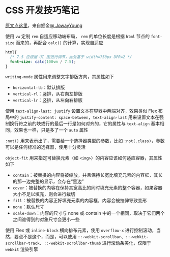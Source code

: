 # CSS 开发技巧笔记

[原文点这里](https://juejin.im/post/5d4d0ec651882549594e7293#heading-18)，来自掘金[@
JowayYoung](https://juejin.im/user/584ec3a661ff4b006cd6383e)

使用 `vw` 定制 `rem` 自适应移动端布局， `rem` 的单位长度是根据 `html` 节点的 `font-size` 而来的，再配合 `calc()` 的计算，实现自适应

```CSS
html{
  /* 7.5 应根据 UI 图进行调节，此处基于 width=750px DPR=2 */
  font-size: calc(100vm / 7.5);
}
```

`writing-mode` 属性用来调整文字排版方向，其属性如下

- `horizontal-tb`：默认排版
- `vertical-rl`：竖排，从右向左排版
- `vertical-lr`：竖排，从左向右排版

使用 `text-align-last: justify` 设置文本在容器中两端对齐，效果类似 Flex 布局中的 `justify-content: space-between`，`text-align-last` 用来设置文本在强制换行符之前的块或行的最后一行是如何对齐的，它的属性与 `text-align` 基本相同，效果也一样，只是多了一个 `auto` 属性

`:not()` 用来表示出了，需要给一个选择器类型的参数，比如 `:not(.class)`，参数可以是任何标准的选择器，使用十分灵活

`object-fit` 用来指定可替换元素（如 `<img>`）的内容应该如何适应容器，其属性如下

- `contain`：被替换的内容将被缩放，并且保持长宽比填充元素的内容框，其长的那一边完整的显示，会存在“黑边”
- `cover`：被替换的内容在保持其宽高比的同时填充元素的整个容器，如果容器大小不足以填充，则会进行裁切
- `fill`：被替换的内容正好填充元素的内容框，内容会被拉伸导致变形
- `none`：默认尺寸
- `scale-down`：内容的尺寸与 none 或 contain 中的一个相同，取决于它们两个之间谁得到的对象尺寸会更小一些

使用 Flex 或 `inline-block` 横向排布元素，使用 `overflow-x` 进行控制滚动，当然，要点不是这个，而是，可以使用 `::-webkit-scrollbar`、`::-webkit-scrollbar-track`、`::-webkit-scrollbar-thumb` 进行滚动条美化，仅限于 `webkit` 渲染引擎

